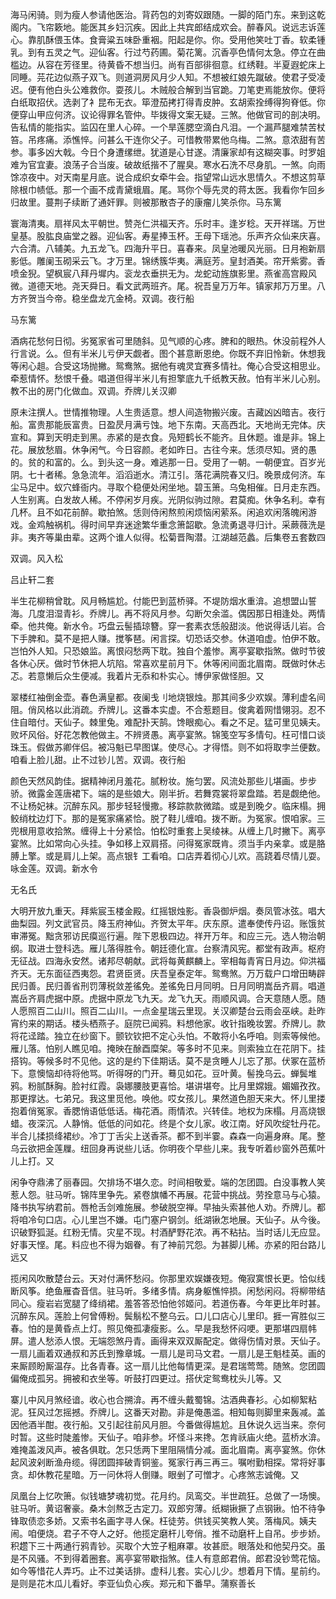 <!-- { "loadSidebar": true } -->
海马闲骑。则为瘦人参请他医治。背药包的刘寄奴跟随。一脚的陌门东。来到这乾阁内。飞帘簌地。能医其乡妇沉疾。因此上共宾郎结成欢会。醉春风。说远志诉莲心。靠肌酥偎玉体。食膏粱五味卧重裀。阳起是你。你。受用他笑吐丁香。软柔锺乳。到有五灵之气。迎仙客。行过芍药圃。菊花篱。沉香亭色情何太急。停立在曲槛边。从容在芳径里。待黄昏不想当归。尚有百部徘徊意。红绣鞋。半夏遐蛇床上同睡。芫花边似燕子双飞。则道洞房风月少人知。不想被红娘先蹴破。使君子受凌迟。便有他白头公难救你。耍孩儿。木贼般合解到当官跪。刀笔吏焉能放你。便将白纸取招伏。选剥了衤昆布无衣。筚澄茄拷打得青皮肿。玄胡索拴缚得狗脊低。你便穿山甲应何济。议论得罪名管仲。毕拨得文案无疑。三煞。他做官司的剖决明。告私情的能指实。监囚在里人心碎。一个旱莲腮空滴白凡泪。一个漏芦腿难禁苦杖笞。吊疼痛。添憔悴。问甚么干连你父子。可惜教带累他乌梅。二煞。意浓甜有苦参。事多凶大戟。今日个身遭缧绁。犹道是心甘遂。清廉家却有这糊突事。时罗姐难为官宜妻。浪荡子合当废。破故纸揩不了腥臭。寒水石洗不尽身肌。一煞。向雨馀凉夜中。对天南星月底。说合成织女牵牛会。指望常山远水思情久。不想这剪草除根巾帻低。那一个画不成青黛蛾眉。尾。骂你个辱先灵的蒋太医。我看你乍回乡归故里。蔓荆子续断了通奸罪。则被那散杏子的康瘤儿笑杀你。马东篱

寰海清夷。扇祥风太平朝世。赞尧仁洪福天齐。乐时丰。逢岁稔。天开祥瑞。万世皇基。股肱良庙堂之器。迎仙客。寿星捧玉杯。王母下瑶池。乐声齐众仙来庆喜。六合清。八辅美。九五龙飞。四海升平日。喜春来。凤皇池暖风光丽。日月袍新扇影低。雕阑玉砌采云飞。才万里。锦绣簇华夷。满庭芳。皇封酒美。帘开紫雾。香喷金猊。望枫宸八拜丹墀内。衮龙衣垂拱无为。龙蛇动旌旗影里。燕雀高宫殿风微。道德天地。尧天舜日。看文武两班齐。尾。祝吾皇万万年。镇家邦万万里。八方齐贺当今帝。稳坐盘龙亢金椅。双调。夜行船

马东篱

酒病花愁何日彻。劣冤家省可里随斜。见气顺的心疼。脾和的眼热。休没前程外人行言说。么。但有半米儿亏伊天觑者。图个甚意断恩绝。你既不弃旧怜新。休想我等闲心趄。合受这场抛撇。鸳鸯煞。据他有魂灵宜赛多情社。俺心合受这相思业。牵惹情怀。愁恨千叠。唱道但得半米儿有担擎底九千纸教天赦。怕有半米儿心别。教不出的房门化做血。双调。乔牌儿关汉卿

原未注撰人。世情推物理。人生贵适意。想人间造物搬兴废。吉藏凶凶暗吉。夜行船。富贵那能辰富贵。日盈昃月满亏蚀。地下东南。天高西北。天地尚无完体。庆宣和。算到天明走到黑。赤紧的是衣食。凫短鹤长不能齐。且休题。谁是非。锦上花。展放愁眉。休争闲气。今日容颜。老如昨日。古往今来。恁须尽知。贤的愚的。贫的和富的。么。到头这一身。难逃那一日。受用了一朝。一朝便宜。百岁光阴。七十者稀。急急流年。滔滔逝水。清江引。落花满院春又归。晚景成何济。车尘马足中。蚁穴蜂衙内。寻取个稳便处闲坐地。碧玉箫。乌兔相催。日月走东西。人生别离。白发故人稀。不停闲岁月疾。光阴似驹过隙。君莫痴。休争名利。幸有几杯。且不如花前醉。歇拍煞。恁则侍闲熬煎闲烦恼闲萦系。闲追欢闲落魄闲游戏。金鸡触祸机。得时间早弃迷途繁华重念箫韶歇。急流勇退寻归计。采蕨薇洗是非。夷齐等巢由辈。这两个谁人似得。松菊晋陶潜。江湖越范蠡。后集卷五套数四

双调。风入松

吕止轩二套

半生花柳稍曾耽。风月畅尴尬。付能巴到蓝桥驿。不堤防烟水重渰。追想盟山誓海。几度泪湿青衫。乔牌儿。再不将风月参。勾断欠余滥。偶因那日相逢处。两情牵。他共俺。新水令。巧盘云髻插琼簪。穿一套素衣恁般甜淡。他说得话儿岩。合下手脾和。莫不是把人赚。搅筝琶。闲言探。切恐话交参。休道咱虚。怕伊不敢。岂怕外人知。只恐娘监。离恨闷愁两下耽。独自个羞惨。离亭宴歇指煞。做时节彼各休心厌。做时节休把人坑陷。常喜欢星前月下。休等闲间面北眉南。既做时休忐忑。若意懒后众生便减。我着片无忝和朴实心。博伊家做怪胆。又

翠楼红袖倒金壶。春色满皇都。夜阑戋刂地烧银烛。那其间多少欢娱。薄利虚名间阻。俏风格以此消疏。乔牌儿。这番本实虚。不合惹题目。俊禽着网惜翎羽。忍不住自暗付。天仙子。棘里兔。难配扑天鹄。馋眼痴心。看之不足。猛可里见姨夫。败坏风俗。好花怎教他做主。不辨贤愚。离亭宴煞。锦笺空写多情句。枉可惜口谈珠玉。假做苏卿伴侣。被冯魁已早图谋。使尽心。才得悟。则不如将取孛兰便数。咱看上脸儿甜。止不过钞儿苦。双调。夜行船

颜色天然风韵佳。据精神闭月羞花。腻粉妆。施匀罢。风流处那些儿堪画。步步骄。微露金莲唐裙下。端的是些娘大。刚半折。若舞霓裳将翠盘踏。若是觑绝他。不让杨妃袜。沉醉东风。那步轻轻慢撒。移踪款款微踏。或是到晚夕。临床榻。拥鲛绡枕边灯下。那的是冤家痛紧恰。脱了鞋儿缠咱。拨不断。为冤家。恨咱家。三兜根用意收拾煞。缠得上十分紧恰。怕松时重套上吴绫袜。从缠上几时撇下。离亭宴煞。比如常向心头挂。争如移上双肩搭。问得冤家既肯。须当手内亲拿。或是胳膊上擎。或是肩儿上架。高点银钅工看咱。口店弄着彻心儿欢。高跷着尽情儿耍。咏金莲。双调。新水令

无名氏

大明开放九重天。拜紫宸玉楼金殿。红摇银烛影。香袅御炉烟。奏凤管冰弦。唱大曲梨园。列文武官员。降玉府神仙。齐贺太平年。庆东原。遣奉使传丹诏。账饿贫审滞冤。黜贪邪访民瘼巡行遍。陛下恩极四边。祥开万年。和应三元。选人物治朝纲。取进士登科选。雁儿落得胜令。朝廷德化宣。台察清风宪。都堂有政声。枢府无征战。四海永安然。诸邦尽朝献。武将每黄麒麟上。宰相每青宵日月边。仰洪福齐天。无东面征西夷怨。君贤臣贤。庆吾皇泰定年。鸳鸯煞。万万载户口增田畴辟民归善。民归善省刑罚薄税敛差徭免。差徭免日月同明。日月同明嵩岳齐肩。唱道嵩岳齐肩虎据中原。虎据中原龙飞九天。龙飞九天。雨顺风调。合天意随人愿。随人愿照百二山川。照百二山川。一点金星瑞云里现。关汉卿楚台云雨会巫峡。赴昨宵约来的期话。楼头栖燕子。庭院已闻鸦。料想他家。收针指晚妆罢。乔牌儿。款将花迳踏。独立在纱窗下。颤钦钦把不定心头怕。不敢将小名呼咱。则索等候他。雁儿落。怕别人瞧见咱。掩映在酴酉糜架。等多时不见来。则索独立在花阴下。挂搭钩。等候多时不见他。这的是约下佳期话。莫不是贪睡人儿忘了那。伏冢在蓝桥下。意懊恼却待将他骂。听得呀的门开。蓦见如花。豆叶黄。髻挽乌云。蝉鬓堆鸦。粉腻酥胸。脸衬红霞。袅娜腰肢更喜恰。堪讲堪夸。比月里嫦娥。媚媚孜孜。那更撑达。七弟兄。我这里觅他。唤他。哎女孩儿。果然道色胆天来大。怀儿里搂抱着俏冤家。香腮悄语低低话。梅花酒。雨情浓。兴转佳。地权为床榻。月高烧银蜡。夜深沉。人静悄。低低的问如花。终是个女儿家。收江南。好风吹绽牡丹花。半合儿揉损绛裙纱。冷丁丁舌尖上送香茶。都不到半霎。森森一向遍身麻。尾。整乌云欲把金莲屧。纽回身再说些儿话。你明夜个早些儿来。我专听着纱窗外芭蕉叶儿上打。又

闲争夺鼎沸了丽春园。欠排场不堪久恋。时间相敬爱。端的怎团圆。白没事教人笑惹人怨。驻马听。锦阵里争先。紧卷旗幡不再展。花营中挑战。劳拴意马与心猿。降书执写纳君前。唇枪舌剑难施展。参破脱空禅。早抽头索甚他人劝。乔牌儿。都将咱冷句口店。心儿里岂不嫌。屯门塞户钢剑。纸湖锹怎地展。天仙子。从今後。识破野狐涎。红粉无情。灾星不现。村酒酽野花浓。再不粘拈。当时话儿无应显。好事天悭。尾。料应也不得为姻眷。有了神前咒怨。为甚脚儿稀。亦紧的阳台路儿远又

揽闲风吹散楚台云。天对付满怀愁闷。你那里欢娱嫌夜短。俺寂寞恨长更。恰似线断风筝。绝鱼雁杳音信。驻马听。多绪多情。病身躯憔悴损。闲愁闲闷。将柳带结同心。瘦岩岩宽腿了绛绡裙。羞答答恐怕他邻姬问。若道伤春。今年更比年时甚。沉醉东风。莲脸上何曾傅粉。鬓鬅松不整乌云。口儿口店心儿里印。捱一宵胜似三春。怕的是黄昏点上灯。照见俺孤凄瘦影。么。早是我愁怀闷哽。更那堪四扇帏屏。遣人愁添人恨。无端怨煞丹青。画得来双双厮配定。做得伤情对景。天仙子。一扇儿画着双通叔和苏氏到豫章城。一扇儿是司马文君。一扇儿是王魁桂英。画的来厮顾盼厮温存。比各青春。这一扇儿比他每情更深。是君瑞莺莺。随煞。您团圆偏俺成孤另。拥被和衣坐等。听鼓打四更过。搭伏定鸳鸯枕头儿等。又

寨儿中风月煞经谙。收心也合搠渰。再不缠头戴蜀锦。沽酒典春衫。心如柳絮粘泥。狂风过怎摇撼。乔牌儿。这番天对勘。非是俺愚滥。相知每则脚里来轰减。盖因他酒半酣。夜行船。又引起往前风月胆。今番做得尴尬。且休说久远当来。奈何时暂。这些时陡羞惨。天仙子。咱非参。坏怪斗来搀。怎肯祅庙火绝。蓝桥水渰。难掩盖泼风声。被各俱耽。怎只恁两下里阻隔情分减。面北眉南。离亭宴煞。你休起风波剁断渔舟缆。得团圆摔破青铜鉴。冤家行再三再三。嘱咐勤相探。常将好事贪。却休教花星暗。万一问休将人倒赚。眼剉了可憎才。心疼煞志诚俺。又

凤凰台上忆吹箫。似钱塘梦魂初觉。花月约。凤鸾交。半世疏狂。总做了一场懊。驻马听。黄诏奢豪。桑木剑熬乏古定刀。双郎穷薄。纸糊锹撅了点钢锹。怕不待争锋取债恋多娇。又索书名画字寻人保。枉徒劳。供钱买笑教人笑。落梅风。姨夫闹。咱便烧。君子不夺人之好。他揽定磨杆儿夸俏。推不动磨杆上自吊。步步娇。积趱下三十两通行鸦青钞。买取个大笠子粗麻罩。妆甚麽。眼落处和他契丹交。虽是不风骚。不到得着圈套。离亭宴带歇指煞。佳人有意郎君俏。郎君没钞莺花恼。如今等惜花人弄巧。止不过美话排。虚科儿套。实心儿少。想着月下情。星前约。是则是花木瓜儿看好。李亚仙负心疾。郑元和下番早。蒲察善长

